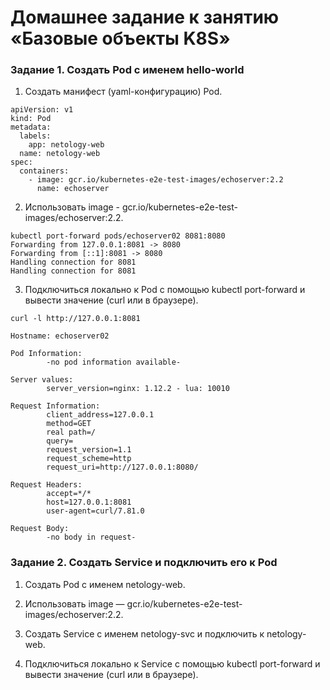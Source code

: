 # Домашнее задание к занятию «Базовые объекты K8S»
### Задание 1. Создать Pod с именем hello-world
1) Создать манифест (yaml-конфигурацию) Pod.
```
apiVersion: v1
kind: Pod
metadata:
  labels:
    app: netology-web
  name: netology-web
spec:
  containers:
    - image: gcr.io/kubernetes-e2e-test-images/echoserver:2.2
      name: echoserver
```
2) Использовать image - gcr.io/kubernetes-e2e-test-images/echoserver:2.2.
```
kubectl port-forward pods/echoserver02 8081:8080
Forwarding from 127.0.0.1:8081 -> 8080
Forwarding from [::1]:8081 -> 8080
Handling connection for 8081
Handling connection for 8081
```
3) Подключиться локально к Pod с помощью kubectl port-forward и вывести значение (curl или в браузере).
```
curl -l http://127.0.0.1:8081

Hostname: echoserver02

Pod Information:
        -no pod information available-

Server values:
        server_version=nginx: 1.12.2 - lua: 10010

Request Information:
        client_address=127.0.0.1
        method=GET
        real path=/
        query=
        request_version=1.1
        request_scheme=http
        request_uri=http://127.0.0.1:8080/

Request Headers:
        accept=*/*
        host=127.0.0.1:8081
        user-agent=curl/7.81.0

Request Body:
        -no body in request-
```
### Задание 2. Создать Service и подключить его к Pod
1) Создать Pod с именем netology-web.

2) Использовать image — gcr.io/kubernetes-e2e-test-images/echoserver:2.2.

3) Создать Service с именем netology-svc и подключить к netology-web.

4) Подключиться локально к Service с помощью kubectl port-forward и вывести значение (curl или в браузере).





